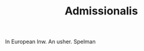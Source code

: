 ---
title: Admissionalis
letter: A
permalink: "/definitions/admissionalis.html"
body: In European lnw. An usher. Spelman
published_at: '2018-07-07'
source: Black's Law Dictionary
layout: post
---